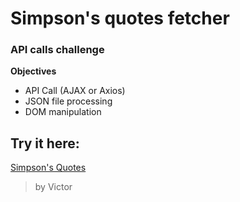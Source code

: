 # Simpson's quotes fetcher
### API calls challenge

**Objectives**
- API Call (AJAX or Axios)
- JSON file processing
- DOM manipulation

## Try it here:
[Simpson's Quotes](https://vtr84.github.io/simpsons_quotes/)

> by Victor